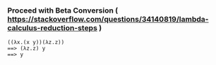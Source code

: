 
### Proceed with Beta Conversion ( https://stackoverflow.com/questions/34140819/lambda-calculus-reduction-steps )

````
((λx.(x y))(λz.z))
==> (λz.z) y
==> y
````
